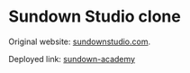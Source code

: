 # Sundown Studio clone

Original website: [sundownstudio.com](https://www.sundown-studio.com/).

Deployed link: [sundown-academy](https://sundown-academy.vercel.app/)
